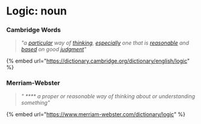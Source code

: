 # Logic: noun

### Cambridge Words

> _"a_ [_particular_](https://dictionary.cambridge.org/dictionary/english/particular) _way of_ [_thinking_](https://dictionary.cambridge.org/dictionary/english/thinking)_,_ [_especially_](https://dictionary.cambridge.org/dictionary/english/especially) _one that is_ [_reasonable_](https://dictionary.cambridge.org/dictionary/english/reasonable) _and_ [_based_](https://dictionary.cambridge.org/dictionary/english/based) _on good_ [_judgment_](https://dictionary.cambridge.org/dictionary/english/judgment)_"_

{% embed url="https://dictionary.cambridge.org/dictionary/english/logic" %}

### Merriam-Webster

> _" **** a proper or reasonable way of thinking about or understanding something"_

{% embed url="https://www.merriam-webster.com/dictionary/logic" %}
